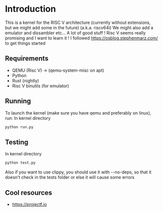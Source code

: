 # Introduction

This is a kernel for the RISC V architecture (currently without extensions, but we might add some in the future) (a.k.a. riscv64i)
We might also add a emulator and dissambler etc... A lot of good stuff !
Risc V seems really promising and I want to learn it !
I followed https://osblog.stephenmarz.com/ to get things started

## Requirements

- QEMU (Risc V) -> (qemu-system-misc on apt)
- Python
- Rust (nightly)
- Risc V binutils (for emulator)

## Running

To launch the kernel (make sure you have qemu and preferably on linux), run:
In kernel directory
```bash
python run.py
```

## Testing

In kernel directory
```bash
python test.py
```
Also if you want to use clippy, you should use it with --no-deps, so that it doesn't check in the tests folder or else it will cause some errors


## Cool resources
- https://projectf.io